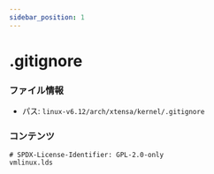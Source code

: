 ```yaml
---
sidebar_position: 1
---
```

# .gitignore

### ファイル情報

- パス: `linux-v6.12/arch/xtensa/kernel/.gitignore`

### コンテンツ

```gitignore
# SPDX-License-Identifier: GPL-2.0-only
vmlinux.lds

```
